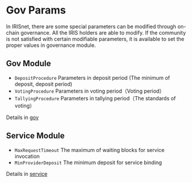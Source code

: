 # Gov Params

In IRISnet, there are some special parameters can be modified through on-chain governance. All the IRIS holders are able to modify. If the community is not satisfied with certain modifiable parameters, it is available to set the proper values in governance module.

## Gov Module

* `DepositProcedure`   Parameters in deposit period (The minimum of deposit, deposit period)
* `VotingProcedure`    Parameters in voting period（Voting period）
* `TallyingProcedure`  Parameters in tallying period（The standards of voting）

Details in [gov](../governance.md)

## Service Module

* `MaxRequestTimeout`   The maximum of waiting blocks for service invocation
* `MinProviderDeposit`  The minimum deposit for service binding

Details in [service](../service.md)
